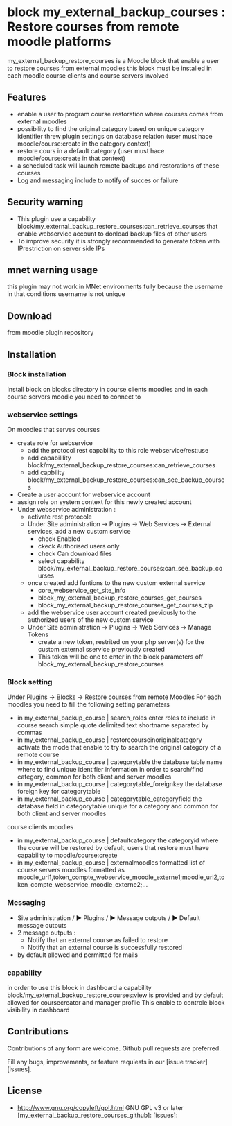 # block my_external_backup_courses : Restore courses from remote moodle platforms

my_external_backup_restore_courses is a Moodle block that enable a user to restore courses from external moodles
this block must be installed in each moodle course clients and course servers involved

## Features
  * enable a user to program course restoration where courses comes from external moodles
  * possibility to find the original category based on unique category identifier threw plugin settings on database relation (user must hace moodle/course:create in the category context)
  * restore cours in a default category (user must hace moodle/course:create in that context)
  * a scheduled task will launch remote backups and restorations of these courses
  * Log and messaging include to notify of succes or failure

## Security warning
* This plugin use a capability block/my_external_backup_restore_courses:can_retrieve_courses that enable webservice account to donload backup files of other users
* To improve security it is strongly recommended to generate token with IPrestriction on server side IPs

## mnet warning usage
this plugin may not work in MNet environments fully because the username in that conditions username is not unique

## Download

from moodle plugin repository

## Installation

### Block installation
Install block on blocks directory in course clients moodles and in each course servers moodle you need to connect to

### webservice settings
On moodles that serves courses
* create role for webservice
  * add the protocol rest capability to this role webservice/rest:use
  * add capabilility block/my_external_backup_restore_courses:can_retrieve_courses
  * add capbility block/my_external_backup_restore_courses:can_see_backup_courses
 * Create a user account for webservice account 
* assign role on system context for this newly created account
* Under webservice administration :
  * activate rest protocole
  * Under Site administration -> Plugins -> Web Services -> External services, add a new custom service
    * check Enabled
    * ckeck Authorised users only
    * check  Can download files
    * select capability block/my_external_backup_restore_courses:can_see_backup_courses
  * once created add funtions to the new custom external service
    * core_webservice_get_site_info
    * block_my_external_backup_restore_courses_get_courses
    * block_my_external_backup_restore_courses_get_courses_zip
  *  add the webservice user account created previously to the authorized users of the new custom service
  * Under Site administration -> Plugins -> Web Services -> Manage Tokens
    * create a new token, restrited on your php server(s) for the custom external sservice previously created
    * This token will be one to enter in the block parameters off block_my_external_backup_restore_courses 

### Block setting
Under Plugins -> Blocks -> Restore courses from remote Moodles
For each moodles you need to fill the following setting parameters

  * in my_external_backup_course | search_roles enter roles to include in course search simple quote delimited text shortname separated by commas
  * in my_external_backup_course | restorecourseinoriginalcategory activate the mode that enable to try to search the original category of a remote course 
  * in my_external_backup_course | categorytable the database table name where to find unique identifier information in order to search/find category, common for both client and server moodles
  * in my_external_backup_course | categorytable_foreignkey the database foreign key for categorytable
  * in my_external_backup_course | categorytable_categoryfield the database field in categorytable unique for a category and common for both client and server moodles

course clients moodles
  * in my_external_backup_course | defaultcategory the categoryid where the course will be restored by default, users that restore must have capability to moodle/course:create
  * in my_external_backup_course | externalmoodles formatted list of course servers moodles formatted as moodle_url1,token_compte_webservice_moodle_externe1;moodle_url2,token_compte_webservice_moodle_externe2;...

### Messaging
  * Site administration / ► Plugins / ► Message outputs / ► Default message outputs
  * 2 message outputs :
    * Notify that an external course as failed to restore
    * Notify that an external course is successfully restored
  * by default allowed and permitted for mails

### capability
in order to use this block in dashboard a capability block/my_external_backup_restore_courses:view is provided and by default allowed for coursecreator and manager profile
This enable to controle block visibility in dashboard


## Contributions

Contributions of any form are welcome. Github pull requests are preferred.

Fill any bugs, improvements, or feature requiests in our [issue tracker][issues].

## License
* http://www.gnu.org/copyleft/gpl.html GNU GPL v3 or later
[my_external_backup_restore_courses_github]: 
[issues]: 

